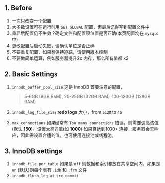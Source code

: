 ## 1. Before

1. 一次只改变一个配置
2. 大多数设置可在运行时用 `SET GLOBAL` 配置，但最后记得写到配置文件中
3. 重启后配置仍不生效？确定文件和配置项位置是否正确(本页配置均在 `mysqld` 中)
4. 更改配置后启动失败，请确认单位是否正确
5. 不要重复配置，如果想保持追踪，请使用版本控制
6. 不要做简单运算，例如服务器提升2x 内存，那么所有值都 x2

## 2. Basic Settings

1. `innodb_buffer_pool_size` 这是 InnoDB 首要注意的配置，

   > 5-6GB (8GB RAM), 20-25GB (32GB RAM), 100-120GB (128GB RAM)

2. `innodb_log_file_size` **redo logs** 大小，from `512M` to `4G`
3. `max_connections` 如果经常有 `Too many connections` 错误，则需要调高该值(默认 **150**)。设置太高的值(如 **1000**) 如果真达到1000+ 连接，服务器会无响应，因此需设置合适的值。也可使用连接池或线程池。

## 3. InnoDB settings

1. `innodb_file_per_table` 如果是 `off` 则数据和索引都放在共享空间内，如果是 `on` (默认)则每个表有 `.idb` 和 `.frm` 文件
2. `innodb_flush_log_at_trx_commit` 

